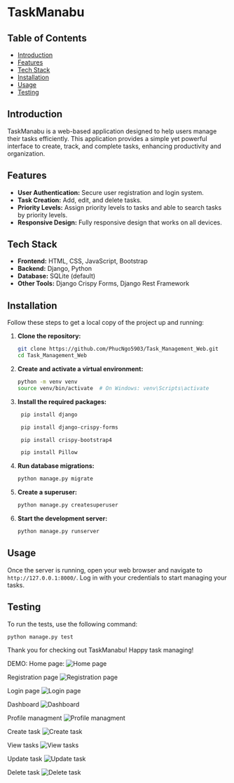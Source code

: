 # TaskManabu

## Table of Contents
- [Introduction](#introduction)
- [Features](#features)
- [Tech Stack](#tech-stack)
- [Installation](#installation)
- [Usage](#usage)
- [Testing](#testing)

## Introduction
TaskManabu is a web-based application designed to help users manage their tasks efficiently. This application provides a simple yet powerful interface to create, track, and complete tasks, enhancing productivity and organization.

## Features
- **User Authentication:** Secure user registration and login system.
- **Task Creation:** Add, edit, and delete tasks.
- **Priority Levels:** Assign priority levels to tasks and able to search tasks by priority levels.
- **Responsive Design:** Fully responsive design that works on all devices.

## Tech Stack
- **Frontend:** HTML, CSS, JavaScript, Bootstrap
- **Backend:** Django, Python
- **Database:** SQLite (default)
- **Other Tools:** Django Crispy Forms, Django Rest Framework

## Installation
Follow these steps to get a local copy of the project up and running:

1. **Clone the repository:**
    ```bash
    git clone https://github.com/PhucNgo5903/Task_Management_Web.git
    cd Task_Management_Web
    ```

2. **Create and activate a virtual environment:**
    ```bash
    python -m venv venv
    source venv/bin/activate  # On Windows: venv\Scripts\activate
    ```

3. **Install the required packages:**
   ```bash
    pip install django
   ```
   ```bash
    pip install django-crispy-forms
   ```
   ```bash
    pip install crispy-bootstrap4
   ```
   ```bash
    pip install Pillow
   ```
   
5. **Run database migrations:**
    ```bash
    python manage.py migrate
    ```

6. **Create a superuser:**
    ```bash
    python manage.py createsuperuser
    ```

7. **Start the development server:**
    ```bash
    python manage.py runserver
    ```

## Usage
Once the server is running, open your web browser and navigate to `http://127.0.0.1:8000/`. Log in with your credentials to start managing your tasks.


## Testing
To run the tests, use the following command:
```bash
python manage.py test
```

Thank you for checking out TaskManabu! Happy task managing!


DEMO:
Home page:
![Home page](https://github.com/user-attachments/assets/29b7b5f7-5992-40d9-96a5-08b83833d283)

Registration page
![Registration page](https://github.com/user-attachments/assets/2abf9fa9-3155-458c-83a5-1488b38bcdce)

Login page
![Login page](https://github.com/user-attachments/assets/8d51eed4-c306-44bc-8316-41b9c2ac622f)

Dashboard
![Dashboard](https://github.com/user-attachments/assets/118a73ee-872b-45cc-a503-adc47feb62ba)

Profile managment
![Profile managment](https://github.com/user-attachments/assets/f98f1ad9-6c51-4dce-9b07-e216173e8064)

Create task
![Create task](https://github.com/user-attachments/assets/2cbbadbd-5e81-48f5-8844-60a8bc6f5b4e)

View tasks
![View tasks](https://github.com/user-attachments/assets/11da92e5-d339-4851-919a-4b55fc6389a0)

Update task
![Update task](https://github.com/user-attachments/assets/d6267b14-738b-4ca7-9b1c-07acaf69347c)

Delete task
![Delete task](https://github.com/user-attachments/assets/954d6d87-7def-4851-9e97-0bac61bd3940)























